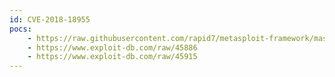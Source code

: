 ```yaml
---
id: CVE-2018-18955
pocs:
    - https://raw.githubusercontent.com/rapid7/metasploit-framework/master/modules/exploits/linux/local/nested_namespace_idmap_limit_priv_esc.rb
    - https://www.exploit-db.com/raw/45886
    - https://www.exploit-db.com/raw/45915
---
```

